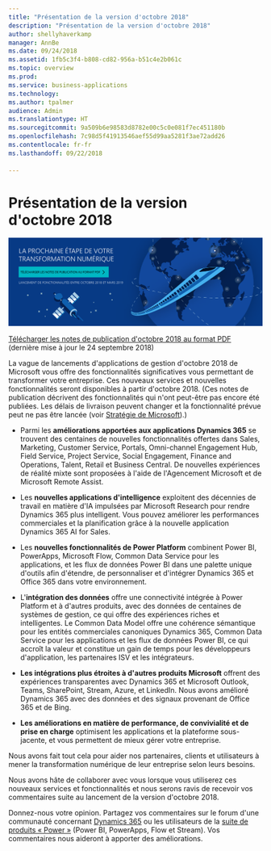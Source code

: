 ```yaml
---
title: "Présentation de la version d'octobre 2018"
description: "Présentation de la version d'octobre 2018"
author: shellyhaverkamp
manager: AnnBe
ms.date: 09/24/2018
ms.assetid: 1fb5c3f4-b808-cd82-956a-b51c4e2b061c
ms.topic: overview
ms.prod: 
ms.service: business-applications
ms.technology: 
ms.author: tpalmer
audience: Admin
ms.translationtype: HT
ms.sourcegitcommit: 9a509b6e98583d8782e00c5c0e081f7ec451180b
ms.openlocfilehash: 7c98d5f41913546aef55d99aa5281f3ae72add26
ms.contentlocale: fr-fr
ms.lasthandoff: 09/22/2018

---
```


# <a name="october-18-release-overview"></a>Présentation de la version d'octobre 2018



[![Toile de fond de l'image 1](../media/Landing-page-image-october2018.png)](https://go.microsoft.com/fwlink/p/?linkid=2005971)

[Télécharger les notes de publication d'octobre 2018 au format PDF](https://go.microsoft.com/fwlink/p/?linkid=2005971) (dernière mise à jour le 24 septembre 2018)

La vague de lancements d'applications de gestion d'octobre 2018 de Microsoft vous offre des fonctionnalités significatives vous permettant de transformer votre entreprise. Ces nouveaux services et nouvelles fonctionnalités seront disponibles à partir d'octobre 2018. (Ces notes de publication décrivent des fonctionnalités qui n'ont peut-être pas encore été publiées. Les délais de livraison peuvent changer et la fonctionnalité prévue peut ne pas être lancée (voir [Stratégie de Microsoft](https://go.microsoft.com/fwlink/p/?linkid=2007332)).)

- Parmi les **améliorations apportées aux applications Dynamics 365** se trouvent des centaines de nouvelles fonctionnalités offertes dans Sales, Marketing, Customer Service, Portals, Omni-channel Engagement Hub, Field Service, Project Service, Social Engagement, Finance and Operations, Talent, Retail et Business Central. De nouvelles expériences de réalité mixte sont proposées à l'aide de l'Agencement Microsoft et de Microsoft Remote Assist.

- Les **nouvelles applications d'intelligence** exploitent des décennies de travail en matière d'IA impulsées par Microsoft Research pour rendre Dynamics 365 plus intelligent. Vous pouvez améliorer les performances commerciales et la planification grâce à la nouvelle application Dynamics 365 AI for Sales. 

- Les **nouvelles fonctionnalités de Power Platform** combinent Power BI, PowerApps, Microsoft Flow, Common Data Service pour les applications, et les flux de données Power BI dans une palette unique d'outils afin d'étendre, de personnaliser et d'intégrer Dynamics 365 et Office 365 dans votre environnement. 


- L'**intégration des données** offre une connectivité intégrée à Power Platform et à d'autres produits, avec des données de centaines de systèmes de gestion, ce qui offre des expériences riches et intelligentes. Le Common Data Model offre une cohérence sémantique pour les entités commerciales canoniques Dynamics 365, Common Data Service pour les applications et les flux de données Power BI, ce qui accroît la valeur et constitue un gain de temps pour les développeurs d'application, les partenaires ISV et les intégrateurs.

- **Les intégrations plus étroites à d'autres produits Microsoft** offrent des expériences transparentes avec Dynamics 365 et Microsoft Outlook, Teams, SharePoint, Stream, Azure, et LinkedIn. Nous avons amélioré Dynamics 365 avec des données et des signaux provenant de Office 365 et de Bing.

- **Les améliorations en matière de performance, de convivialité et de prise en charge** optimisent les applications et la plateforme sous-jacente, et vous permettent de mieux gérer votre entreprise.

Nous avons fait tout cela pour aider nos partenaires, clients et utilisateurs à mener la transformation numérique de leur entreprise selon leurs besoins.

Nous avons hâte de collaborer avec vous lorsque vous utiliserez ces nouveaux services et fonctionnalités et nous serons ravis de recevoir vos commentaires suite au lancement de la version d'octobre 2018.

Donnez-nous votre opinion. Partagez vos commentaires sur le forum d'une communauté concernant [Dynamics 365](https://community.dynamics.com) ou les utilisateurs de la [suite de produits « Power »](https://powerusers.microsoft.com/) (Power BI, PowerApps, Flow et Stream). Vos commentaires nous aideront à apporter des améliorations.



